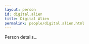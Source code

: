 ```yaml
---
layout: person
id: digital.alien
title: Digital Alien
permalink: people/digital.alien.html
---
```


Person details...